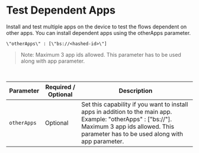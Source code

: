 # Test Dependent Apps

Install and test multiple apps on the device to test the flows dependent on other apps. You can install dependent apps using the otherApps parameter. 

```
\"otherApps\" : [\"bs://<hashed-id>\"]
```

> Note: Maximum 3 app ids allowed. This parameter has to be used along with app parameter.

<br>

| Parameter | Required / Optional | Description |
| ---------- | ----------- | --------------- |
|`otherApps`|Optional|Set this capability if you want to install apps in addition to the main app. Example: \"otherApps\" : [\"bs://\"]. Maximum 3 app ids allowed. This parameter has to be used along with app parameter.|
